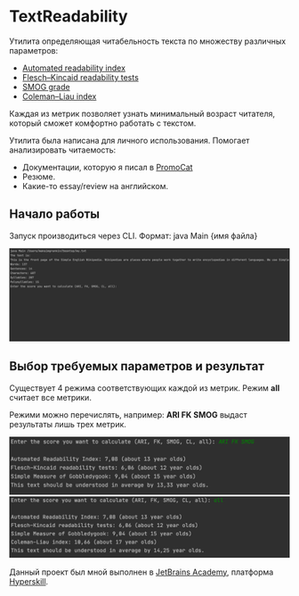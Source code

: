 # TextReadability
Утилита определяющая читабельность текста по множеству различных параметров:

* [Automated readability index](https://en.wikipedia.org/wiki/Automated_readability_index)
* [Flesch–Kincaid readability tests](https://en.wikipedia.org/wiki/Flesch%E2%80%93Kincaid_readability_tests)
* [SMOG grade](https://en.wikipedia.org/wiki/SMOG)
* [Coleman–Liau index](https://en.wikipedia.org/wiki/Coleman%E2%80%93Liau_index)

Каждая из метрик позволяет узнать минимальный возраст читателя, который сможет комфортно работать с текстом.

Утилита была написана для личного использования. Помогает анализировать читаемость:

* Документации, которую я писал в [PromoCat](https://api.promocatcompany.com)
* Резюме.
* Какие-то essay/review на английском.


Начало работы
---
Запуск производиться через CLI. Формат: java Main {имя файла}

![Start](https://github.com/maxim092001/TextReadability/blob/master/resources/start.png)

Выбор требуемых параметров и результат
---
Существует 4 режима соответствующих каждой из метрик. Режим **all** считает все метрики.

Режими можно перечислять, например: **ARI FK SMOG** выдаст результаты лишь трех метрик.

![Params](https://github.com/maxim092001/TextReadability/blob/master/resources/params.png)
![Result](https://github.com/maxim092001/TextReadability/blob/master/resources/result.png)

Данный проект был мной выполнен в [JetBrains Academy](https://www.jetbrains.com/ru-ru/academy/),
платформа [Hyperskill](https://hyperskill.org/).
